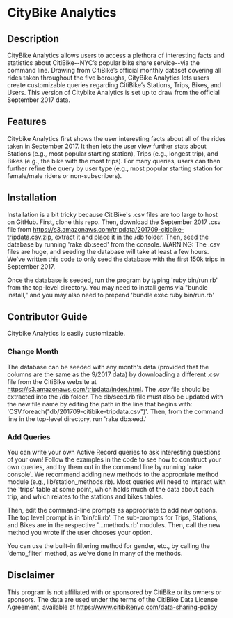 # CityBike Analytics

## Description

CityBike Analytics allows users to access a plethora of interesting facts and statistics about CitiBike--NYC’s popular bike share service--via the command line.  Drawing from CitiBike’s official monthly dataset covering all rides taken throughout the five boroughs, CityBike Analytics lets users create customizable queries regarding CitiBike’s Stations, Trips, Bikes, and Users.  This version of Citybike Analytics is set up to draw from the official September 2017 data.   

## Features

Citybike Analytics first shows the user interesting facts about all of the rides taken in September 2017.  It then lets the user view further stats about Stations (e.g., most popular starting station), Trips (e.g., longest trip), and Bikes (e.g., the bike with the most trips).  For many queries, users can then further refine the query by user type (e.g., most popular starting station for female/male riders or non-subscribers).  

## Installation

Installation is a bit tricky because CitiBike's .csv files are too large to host on GitHub.  First, clone this repo.  Then, download the September 2017 .csv file from https://s3.amazonaws.com/tripdata/201709-citibike-tripdata.csv.zip, extract it and place it in the /db folder.  Then, seed the database by running 'rake db:seed' from the console.  WARNING: The .csv files are huge, and seeding the database will take at least a few hours.  We've written this code to only seed the database with the first 150k trips in September 2017.

Once the database is seeded, run the program by typing 'ruby bin/run.rb' from the top-level directory.  You may need to install gems via "bundle install," and you may also need to prepend 'bundle exec ruby bin/run.rb'

## Contributor Guide

Citybike Analytics is easily customizable.

### Change Month

The database can be seeded with any month's data (provided that the columns are the same as the 9/2017 data) by downloading a different .csv file from the CitiBike website at https://s3.amazonaws.com/tripdata/index.html.  The .csv file should be extracted into the /db folder.  The db/seed.rb file must also be updated with the new file name by editing the path in the line that begins with: 'CSV.foreach("db/201709-citibike-tripdata.csv")'.  Then, from the command line in the top-level directory, run 'rake db:seed.'  

### Add Queries

You can write your own Active Record queries to ask interesting questions of your own! Follow the examples in the code to see how to construct your own queries, and try them out in the command line by running 'rake console'.  We recommend adding new methods to the appropriate method module (e.g., lib/station_methods.rb).  Most queries will need to interact with the 'trips' table at some point, which holds much of the data about each trip, and which relates to the stations and bikes tables.

Then, edit the command-line prompts as appropriate to add new options.  The top level prompt is in 'bin/cli.rb'.  The sub-prompts for Trips, Stations, and Bikes are in the respective '...methods.rb' modules. Then, call the new method you wrote if the user chooses your option.

You can use the built-in filtering method for gender, etc., by calling the 'demo_filter' method, as we’ve done in many of the methods.            

## Disclaimer

This program is not affiliated with or sponsored by CitiBike or its owners or sponsors.  The data are used under the terms of the CitiBike Data License Agreement, available at https://www.citibikenyc.com/data-sharing-policy
